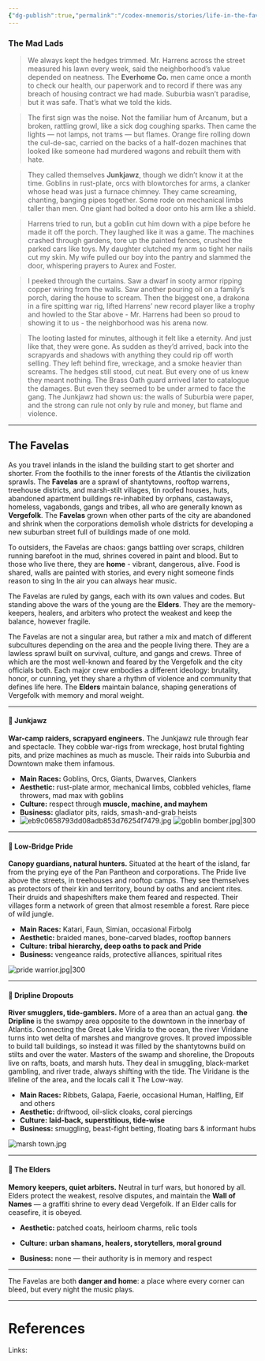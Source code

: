 ```yaml
---
{"dg-publish":true,"permalink":"/codex-mnemoris/stories/life-in-the-favelas/","tags":["#PKM","#Atlantis"],"created":"2025-08-28T19:16:31.767+03:00","updated":"2025-09-13T14:53:17.009+03:00"}
---
```


### The Mad Lads

> We always kept the hedges trimmed. Mr. Harrens across the street measured his lawn every week, said the neighborhood’s value depended on neatness. The **Everhome Co.** men came once a month to check our health, our paperwork and to record if there was any breach of housing contract we had made. Suburbia wasn’t paradise, but it was safe. That’s what we told the kids.

> The first sign was the noise. Not the familiar hum of Arcanum, but a broken, rattling growl, like a sick dog coughing sparks. Then came the lights — not lamps, not trams — but flames. Orange fire rolling down the cul-de-sac, carried on the backs of a half-dozen machines that looked like someone had murdered wagons and rebuilt them with hate.

> They called themselves **Junkjawz**, though we didn’t know it at the time. Goblins in rust-plate, orcs with blowtorches for arms, a clanker whose head was just a furnace chimney. They came screaming, chanting, banging pipes together. Some rode on mechanical limbs taller than men. One giant had bolted a door onto his arm like a shield.

> Harrens tried to run, but a goblin cut him down with a pipe before he made it off the porch. They laughed like it was a game. The machines crashed through gardens, tore up the painted fences, crushed the parked cars like toys. My daughter clutched my arm so tight her nails cut my skin. My wife pulled our boy into the pantry and slammed the door, whispering prayers to Aurex and Foster.

> I peeked through the curtains. Saw a dwarf in sooty armor ripping copper wiring from the walls. Saw another pouring oil on a family’s porch, daring the house to scream. Then the biggest one, a drakona in a fire spitting war rig, lifted Harrens’ new record player like a trophy and howled to the Star above - Mr. Harrens had been so proud to showing it to us - the neighborhood was his arena now.

> The looting lasted for minutes, although it felt like a eternity. And just like that, they were gone. As sudden as they’d arrived, back into the scrapyards and shadows with anything they could rip off worth selling. They left behind fire, wreckage, and a smoke heavier than screams. The hedges still stood, cut neat. But every one of us knew they meant nothing. The Brass Oath guard arrived later to catalogue the damages. But even they seemed to be under armed to face the gang. The Junkjawz had shown us: the walls of Suburbia were paper, and the strong can rule not only by rule and money, but flame and violence.

---

## The Favelas

As you travel inlands in the island the building start to get shorter and shorter. From the foothills to the inner forests of the Atlantis the civilization sprawls. The **Favelas** are a sprawl of shantytowns, rooftop warrens, treehouse districts, and marsh-stilt villages, tin roofed houses, huts, abandoned apartment buildings re-inhabited by orphans, castaways, homeless, vagabonds, gangs and tribes, all who are generally known as **Vergefolk**. The **Favelas** grown when other parts of the city are abandoned and shrink when the corporations demolish whole districts for developing a new suburban street full of buildings made of one mold.

To outsiders, the Favelas are chaos: gangs battling over scraps, children running barefoot in the mud, shrines covered in paint and blood. But to those who live there, they are **home** - vibrant, dangerous, alive. Food is shared, walls are painted with stories, and every night someone finds reason to sing In the air you can always hear music. 

The Favelas are ruled by gangs, each with its own values and codes. But standing above the wars of the young are the **Elders**. They are the memory-keepers, healers, and arbiters who protect the weakest and keep the balance, however fragile.

The Favelas are not a singular area, but rather a mix and match of different subcultures depending on the area and the people living there. They are a lawless sprawl built on survival, culture, and gangs and crews. Three of which are the most well-known and feared by the Vergefolk and the city officials both. Each major crew embodies a different ideology: brutality, honor, or cunning, yet they share a rhythm of violence and community that defines life here. The **Elders** maintain balance, shaping generations of Vergefolk with memory and moral weight.


---

#### 🔧 Junkjawz

**War-camp raiders, scrapyard engineers.** The Junkjawz rule through fear and spectacle. They cobble war-rigs from wreckage, host brutal fighting pits, and prize machines as much as muscle. Their raids into Suburbia and Downtown make them infamous.
- **Main Races:** Goblins, Orcs, Giants, Dwarves, Clankers
- **Aesthetic:** rust-plate armor, mechanical limbs, cobbled vehicles, flame throwers, mad max with goblins
- **Culture:** respect through **muscle, machine, and mayhem**
- **Business:** gladiator pits, raids, smash-and-grab heists
- ![eb9c0658793dd08adb853d76254f7479.jpg](/img/user/40-49%20Extras/Files/eb9c0658793dd08adb853d76254f7479.jpg)
![goblin bomber.jpg|300](/img/user/40-49%20Extras/Files/goblin%20bomber.jpg)
---

#### 🐾 Low-Bridge Pride

**Canopy guardians, natural hunters.** Situated at the heart of the island, far from the prying eye of the Pan Pantheon and corporations. The Pride live above the streets, in treehouses and rooftop camps. They see themselves as protectors of their kin and territory, bound by oaths and ancient rites. Their druids and shapeshifters make them feared and respected. Their villages form a network of green that almost resemble a forest. Rare piece of wild jungle.

- **Main Races:** Katari, Faun, Simian, occasional Firbolg
- **Aesthetic:** braided manes, bone-carved blades, rooftop banners
- **Culture:** **tribal hierarchy, deep oaths to pack and Pride**
- **Business:** vengeance raids, protective alliances, spiritual rites

![pride warrior.jpg|300](/img/user/40-49%20Extras/Files/pride%20warrior.jpg)

---

#### 🌊 Dripline Dropouts

**River smugglers, tide-gamblers.** More of a area than an actual gang. **the Dripline** is the swampy area opposite to the downtown in the innerbay of Atlantis. Connecting the Great Lake Viridia to the ocean, the river Viridane turns into wet delta of marshes and mangrove groves. It proved impossible to build tall buildings, so instead it was filled by the shantytowns build on stilts and over the water. Masters of the swamp and shoreline, the Dropouts live on rafts, boats, and marsh huts. They deal in smuggling, black-market gambling, and river trade, always shifting with the tide. The Viridane is the lifeline of the area, and the locals call it The Low-way.

- **Main Races:** Ribbets, Galapa, Faerie, occasional Human, Halfling, Elf and others
- **Aesthetic:** driftwood, oil-slick cloaks, coral piercings
- **Culture:** **laid-back, superstitious, tide-wise**
- **Business:** smuggling, beast-fight betting, floating bars & informant hubs

![marsh town.jpg](/img/user/40-49%20Extras/Files/marsh%20town.jpg)

---

#### 🧓 The Elders

**Memory keepers, quiet arbiters.** Neutral in turf wars, but honored by all. Elders protect the weakest, resolve disputes, and maintain the **Wall of Names** — a graffiti shrine to every dead Vergefolk. If an Elder calls for ceasefire, it is obeyed.

- **Aesthetic:** patched coats, heirloom charms, relic tools
    
- **Culture:** **urban shamans, healers, storytellers, moral ground**
    
- **Business:** none — their authority is in memory and respect
    

---

The Favelas are both **danger and home**: a place where every corner can bleed, but every night the music plays.




---
# References

Links: 








